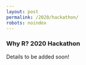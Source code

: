 ```yaml
---
layout: post
permalink: /2020/hackathon/
robots: noindex
---
```


### Why R? 2020 Hackathon

Details to be added soon!